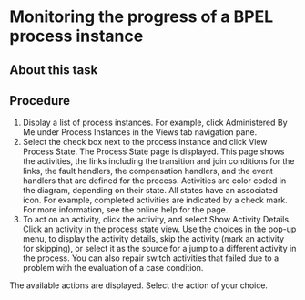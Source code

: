 <!-- image -->

# Monitoring the progress of a BPEL process instance

## About this task

## Procedure

1. Display a list of process instances. For
example, click Administered By Me under Process
Instances in the Views tab navigation
pane.
2. Select the check box next to the process instance and click View
Process State. The Process State page
is displayed. This page shows the activities, the links including
the transition and join conditions for the links, the fault handlers,
the compensation handlers, and the event handlers that are defined
for the process. Activities are color coded in the diagram, depending
on their state. All states have an associated icon. For example, completed
activities are indicated by a check mark. For more information, see
the online help for the page.
3. To act on an activity, click the activity, and select Show
Activity Details. Click an activity in the
process state view. Use the choices in the pop-up menu, to display
the activity details, skip the activity (mark an activity for skipping),
or select it as the source for a jump to a different activity in the
process. You can also repair switch activities that failed due to
a problem with the evaluation of a case condition.

The available actions are displayed. Select the action
of your choice.

<!-- image -->
